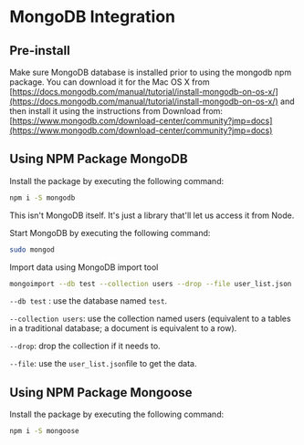 # MongoDB Integration

## Pre-install

Make sure MongoDB database is installed prior to using the mongodb npm package. You can download it for the Mac OS X from [https://docs.mongodb.com/manual/tutorial/install-mongodb-on-os-x/](https://docs.mongodb.com/manual/tutorial/install-mongodb-on-os-x/) and then install it using the instructions from Download from: [https://www.mongodb.com/download-center/community?jmp=docs](https://www.mongodb.com/download-center/community?jmp=docs)



## Using NPM Package MongoDB

Install the package by executing the following command:

```bash
npm i -S mongodb
```

This isn't MongoDB itself. It's just a library that'll let us access it from Node.



Start MongoDB by executing the following command:

```bash
sudo mongod
```

Import data using MongoDB import tool

```bash
mongoimport --db test --collection users --drop --file user_list.json
```

`--db test` : use the database named `test`.

`--collection users`: use the collection named users (equivalent to a tables in a traditional database; a document is equivalent to a row).

`--drop`: drop the collection if it needs to.

`--file`: use the `user_list.json`file to get the data.



## Using NPM Package Mongoose

Install the package by executing the following command:

```bash
npm i -S mongoose
```






